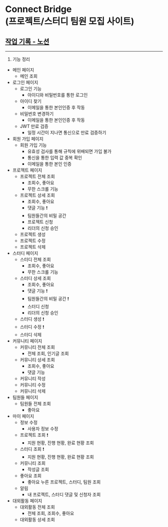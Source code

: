 Connect Bridge <br/>
(프로젝트/스터디 팀원 모집 사이트)
===

## [작업 기록 - 노션](https://troubled-prawn-c1f.notion.site/64a3041d0be84bc790aad88598ccfe66)

---

1. 기능 정리

- 메인 페이지
  - 메인 조회
- 로그인 페이지
  - 로그인 기능
    - 아이디와 비밀번호를 통한 로그인
  - 아이디 찾기
    - 이메일을 통한 본인인증 후 작동
  - 비밀번호 변경하기
    - 이메일을 통한 본인인증 후 작동
  - JWT 만료 검증
    - 일정 시간이 지나면 통신으로 만료 검증하기
- 회원 가입 페이지
  - 회원 가입 기능
    - 유효성 검사를 통해 규칙에 위배되면 가입 불가
    - 통신을 통한 입력 값 중복 확인
    - 이메일을 통한 본인 인증
- 프로젝트 페이지
  - 프로젝트 전체 조회
    - 조회수, 좋아요
    - 무한 스크롤 기능
  - 프로젝트 상세 조회
    - 조회수, 좋아요
    - 댓글 기능 ❗️
    - 팀원들간의 비밀 공간
    - 프로젝트 신청
    - 리더의 신청 승인
  - 프로젝트 생성
  - 프로젝트 수정
  - 프로젝트 삭제
- 스터디 페이지
  - 스터디 전체 조회
    - 조회수, 좋아요
    - 무한 스크롤 기능
  - 스터디 상세 조회
    - 조회수, 좋아요
    - 댓글 기능 ❗️
    - 팀원들간의 비밀 공간 ❗️
    - 스터디 신청
    - 리더의 신청 승인
  - 스터디 생성 ❗️
  - 스터디 수정 ❗️
  - 스터디 삭제
- 커뮤니티 페이지
  - 커뮤니티 전체 조회
    - 전체 조회, 인기글 조회
  - 커뮤니티 상세 조회
    - 조회수, 좋아요
    - 댓글 기능
  - 커뮤니티 작성
  - 커뮤니티 수정
  - 커뮤니티 삭제
- 팀원들 페이지
  - 팀원들 전체 조회
    - 좋아요
- 마이 페이지
  - 정보 수정
    - 사용자 정보 수정
  - 프로젝트 조회 ❗️
    - 지원 현황, 진행 현황, 완료 현황 조회
  - 스터디 조회 ❗️
    - 지원 현황, 진행 현황, 완료 현황 조회
  - 커뮤니티 조회
    - 작성글 조회
  - 좋아요 조회
    - 좋아요 누른 프로젝트, 스터디, 팀원 조회
  - 알림
    - 내 프로젝트, 스터디 댓글 및 신청자 조회
- 대외활동 페이지
  - 대외활동 전체 조회
    - 전체 조회, 조회수, 좋아요
  - 대외활동 상세 조회
